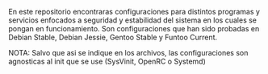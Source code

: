 En este repositorio encontraras configuraciones para distintos
programas y servicios enfocados a seguridad y estabilidad del sistema
en los cuales se pongan en funcionamiento. Son configuraciones que han sido
probadas en Debian Stable, Debian Jessie, Gentoo Stable y Funtoo Current.

NOTA: Salvo que asi se indique en los archivos, las configuraciones son 
agnosticas al init que se use (SysVinit, OpenRC o Systemd)
